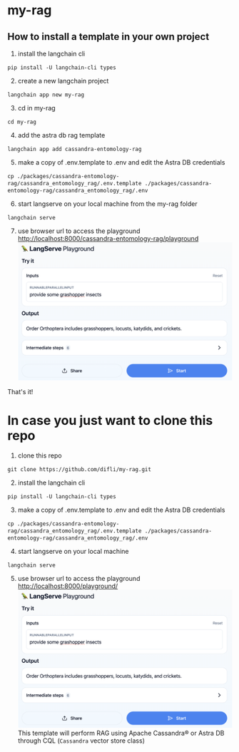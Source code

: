 # my-rag

## How to install a template in your own project

1. install the langchain cli 
```commandline
pip install -U langchain-cli types
```
2. create a new langchain project
```commandline
langchain app new my-rag
```
3. cd in my-rag
```commandline
cd my-rag
```
4. add the astra db rag template 
```commandline
langchain app add cassandra-entomology-rag
```
5. make a copy of .env.template to .env and edit the Astra DB credentials
```commandline
cp ./packages/cassandra-entomology-rag/cassandra_entomology_rag/.env.template ./packages/cassandra-entomology-rag/cassandra_entomology_rag/.env
```
6. start langserve on your local machine from the my-rag folder
```commandline
langchain serve
```
7. use browser url to access the playground [http://localhost:8000/cassandra-entomology-rag/playground](http://localhost:8000/cassandra-entomology-rag/playground/)
![image](./lserve.png)

That's it!

# In case you just want to clone this repo

1. clone this repo
```commandline
git clone https://github.com/difli/my-rag.git
```
2. install the langchain cli
```commandline
pip install -U langchain-cli types
```
3. make a copy of .env.template to .env and edit the Astra DB credentials
```commandline
cp ./packages/cassandra-entomology-rag/cassandra_entomology_rag/.env.template ./packages/cassandra-entomology-rag/cassandra_entomology_rag/.env
```
4. start langserve on your local machine 
```commandline
langchain serve
```
5. use browser url to access the playground [http://localhost:8000/playground/](http://localhost:8000/playground/)
![image](./lserve.png)
This template will perform RAG using Apache Cassandra® or Astra DB through CQL (`Cassandra` vector store class)